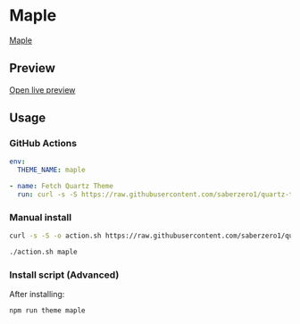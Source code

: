 # Maple

[Maple](https://github.com/subframe7536)

## Preview

[Open live preview](https://quartz-themes.github.io/maple/)

## Usage

### GitHub Actions

```yaml
env:
  THEME_NAME: maple
```

```yaml
- name: Fetch Quartz Theme
  run: curl -s -S https://raw.githubusercontent.com/saberzero1/quartz-themes/master/action.sh | bash -s -- $THEME_NAME
```

### Manual install

```bash
curl -s -S -o action.sh https://raw.githubusercontent.com/saberzero1/quartz-themes/master/action.sh

./action.sh maple
```

### Install script (Advanced)

After installing:

```bash
npm run theme maple
```
